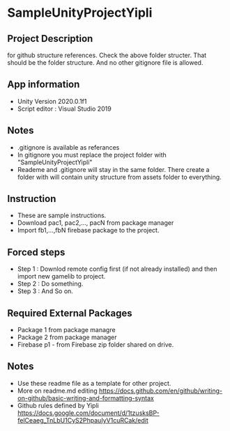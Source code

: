 # SampleUnityProjectYipli 
## Project Description
for github structure references.
Check the above folder structer. That should be the folder structure. And no other gitignore file is allowed.

## App information
- Unity Version 2020.0.1f1
- Script editor : Visual Studio 2019

## Notes
- .gitignore is available as referances
- In gitignore you must replace the project folder with "SampleUnityProjectYipli"
- Reademe and .gitignore will stay in the same folder. There create a folder with will contain unity structure from assets folder to everything.

## Instruction
- These are sample instructions.
- Download pac1, pac2,..., pacN from package manager
- Import fb1,...,fbN firebase package to the project.

## Forced steps
- Step 1 : Downlod remote config first (if not already installed) and then import new gamelib to project.
- Step 2 : Do something.
- Step 3 : And So on.

## Required External Packages
- Package 1 from package managre
- Package 2 from package manager
- Firebase p1 - from Firebase zip folder shared on drive.

## Notes
- Use these readme file as a template for other project.
- More on readme.md editing https://docs.github.com/en/github/writing-on-github/basic-writing-and-formatting-syntax
- Github rules defined by Yipli https://docs.google.com/document/d/1tzusksBP-felCeaeg_TnLbU1CyS2PhpauIyV1cuRCak/edit
